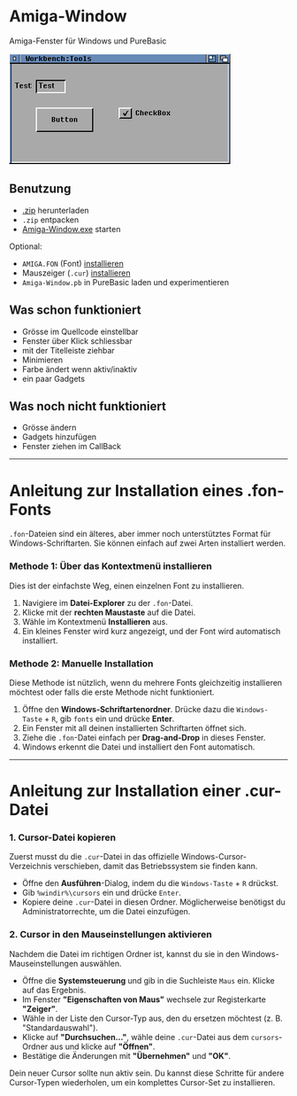 # Amiga-Window

Amiga-Fenster für Windows und PureBasic

![](Amiga-Window.png)

## Benutzung

- [.zip](https://github.com/Chregu73/Amiga-Window/archive/refs/heads/main.zip) herunterladen
- `.zip` entpacken
- [Amiga-Window.exe](Amiga-Window.exe) starten

Optional:

- `AMIGA.FON` (Font) [installieren](#anleitung-zur-installation-eines-fon-fonts)
- Mauszeiger (`.cur`) [installieren](#anleitung-zur-installation-einer-cur-datei)
- `Amiga-Window.pb` in PureBasic laden und experimentieren

## Was schon funktioniert

- Grösse im Quellcode einstellbar
- Fenster über Klick schliessbar
- mit der Titelleiste ziehbar
- Minimieren
- Farbe ändert wenn aktiv/inaktiv
- ein paar Gadgets

## Was noch nicht funktioniert

- Grösse ändern
- Gadgets hinzufügen
- Fenster ziehen im CallBack

---

# Anleitung zur Installation eines .fon-Fonts

`.fon`-Dateien sind ein älteres, aber immer noch unterstütztes Format für Windows-Schriftarten. Sie können einfach auf zwei Arten installiert werden.

### Methode 1: Über das Kontextmenü installieren

Dies ist der einfachste Weg, einen einzelnen Font zu installieren.

1.  Navigiere im **Datei-Explorer** zu der `.fon`-Datei.
2.  Klicke mit der **rechten Maustaste** auf die Datei.
3.  Wähle im Kontextmenü **Installieren** aus.
4.  Ein kleines Fenster wird kurz angezeigt, und der Font wird automatisch installiert.

### Methode 2: Manuelle Installation

Diese Methode ist nützlich, wenn du mehrere Fonts gleichzeitig installieren möchtest oder falls die erste Methode nicht funktioniert.

1.  Öffne den **Windows-Schriftartenordner**. Drücke dazu die `Windows-Taste` + `R`, gib `fonts` ein und drücke **Enter**.
2.  Ein Fenster mit all deinen installierten Schriftarten öffnet sich. 
3.  Ziehe die `.fon`-Datei einfach per **Drag-and-Drop** in dieses Fenster.
4.  Windows erkennt die Datei und installiert den Font automatisch.

---

# Anleitung zur Installation einer .cur-Datei

### 1. Cursor-Datei kopieren

Zuerst musst du die `.cur`-Datei in das offizielle Windows-Cursor-Verzeichnis verschieben, damit das Betriebssystem sie finden kann.

* Öffne den **Ausführen**-Dialog, indem du die `Windows-Taste` + `R` drückst.
* Gib `%windir%\cursors` ein und drücke `Enter`.
* Kopiere deine `.cur`-Datei in diesen Ordner. Möglicherweise benötigst du Administratorrechte, um die Datei einzufügen.

### 2. Cursor in den Mauseinstellungen aktivieren

Nachdem die Datei im richtigen Ordner ist, kannst du sie in den Windows-Mauseinstellungen auswählen.

* Öffne die **Systemsteuerung** und gib in die Suchleiste `Maus` ein. Klicke auf das Ergebnis.
* Im Fenster **"Eigenschaften von Maus"** wechsele zur Registerkarte **"Zeiger"**.
* Wähle in der Liste den Cursor-Typ aus, den du ersetzen möchtest (z. B. "Standardauswahl").
* Klicke auf **"Durchsuchen..."**, wähle deine `.cur`-Datei aus dem `cursors`-Ordner aus und klicke auf **"Öffnen"**. 
* Bestätige die Änderungen mit **"Übernehmen"** und **"OK"**.

Dein neuer Cursor sollte nun aktiv sein. Du kannst diese Schritte für andere Cursor-Typen wiederholen, um ein komplettes Cursor-Set zu installieren.
